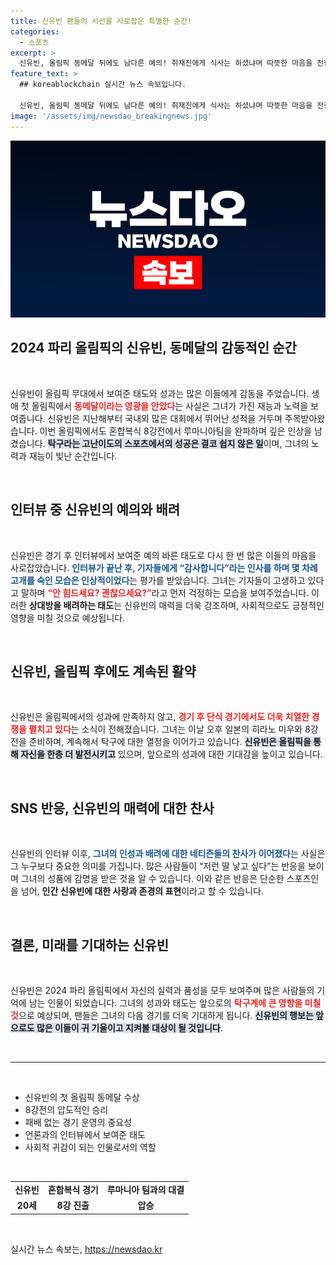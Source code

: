 ```yaml
---
title: 신유빈 팬들의 시선을 사로잡은 특별한 순간!
categories:
  - 스포츠
excerpt: >
  신유빈, 올림픽 동메달 뒤에도 남다른 예의! 취재진에게 식사는 하셨냐며 따뜻한 마음을 전한 그녀의 인터뷰가 화제. 경기력뿐만 아니라 인성까지 최고인 신유빈의 모습에 네티즌들의 찬사가 이어지고 있다.
feature_text: >
  ## koreablockchain 실시간 뉴스 속보입니다.

  신유빈, 올림픽 동메달 뒤에도 남다른 예의! 취재진에게 식사는 하셨냐며 따뜻한 마음을 전한 그녀의 인터뷰가 화제. 경기력뿐만 아니라 인성까지 최고인 신유빈의 모습에 네티즌들의 찬사가 이어지고 있다.
image: '/assets/img/newsdao_breakingnews.jpg'
---
```


<p><img src="/assets/img/newsdao_breakingnews.jpg" alt="koreablockchain 속보" /></p>

<h2 data-ke-size="size26">2024 파리 올림픽의 신유빈, 동메달의 감동적인 순간</h2>

<p data-ke-size="size16">&nbsp;</p>

<p>신유빈이 올림픽 무대에서 보여준 태도와 성과는 많은 이들에게 감동을 주었습니다. 생애 첫 올림픽에서 <b><span style="color: #ee2323;">동메달이라는 영광을 안았다</span></b>는 사실은 그녀가 가진 재능과 노력을 보여줍니다. 신유빈은 지난해부터 국내외 많은 대회에서 뛰어난 성적을 거두며 주목받아왔습니다. 이번 올림픽에서도 혼합복식 8강전에서 루마니아팀을 완파하며 깊은 인상을 남겼습니다. <b><span style="background-color: #21538527;">탁구라는 고난이도의 스포츠에서의 성공은 결코 쉽지 않은 일</span></b>이며, 그녀의 노력과 재능이 빛난 순간입니다.</p>

<p data-ke-size="size16">&nbsp;</p>

<h2 data-ke-size="size26">인터뷰 중 신유빈의 예의와 배려</h2>

<p data-ke-size="size16">&nbsp;</p>

<p>신유빈은 경기 후 인터뷰에서 보여준 예의 바른 태도로 다시 한 번 많은 이들의 마음을 사로잡았습니다. <b><span style="color: #1a5490;">인터뷰가 끝난 후, 기자들에게 “감사합니다”라는 인사를 하며 몇 차례 고개를 숙인 모습은 인상적이었다</span></b>는 평가를 받았습니다. 그녀는 기자들이 고생하고 있다고 말하며 <b><span style="color: #ee2323;">“안 힘드세요? 괜찮으세요?”</span></b>라고 먼저 걱정하는 모습을 보여주었습니다. 이러한 <b>상대방을 배려하는 태도</b>는 신유빈의 매력을 더욱 강조하며, 사회적으로도 긍정적인 영향을 미칠 것으로 예상됩니다.</p>

<p data-ke-size="size16">&nbsp;</p>

<h2 data-ke-size="size26">신유빈, 올림픽 후에도 계속된 활약</h2>

<p data-ke-size="size16">&nbsp;</p>

<p>신유빈은 올림픽에서의 성과에 만족하지 않고, <b><span style="color: #ee2323;">경기 후 단식 경기에서도 더욱 치열한 경쟁을 펼치고 있다</span></b>는 소식이 전해졌습니다. 그녀는 이날 오후 일본의 히라노 미우와 8강전을 준비하며, 계속해서 탁구에 대한 열정을 이어가고 있습니다. <b><span style="background-color: #21538527;">신유빈은 올림픽을 통해 자신을 한층 더 발전시키고</span></b> 있으며, 앞으로의 성과에 대한 기대감을 높이고 있습니다.</p>

<p data-ke-size="size16">&nbsp;</p>

<h2 data-ke-size="size26">SNS 반응, 신유빈의 매력에 대한 찬사</h2>

<p data-ke-size="size16">&nbsp;</p>

<p>신유빈의 인터뷰 이후, <b><span style="color: #1a5490;">그녀의 인성과 배려에 대한 네티즌들의 찬사가 이어졌다</span></b>는 사실은 그 누구보다 중요한 의미를 가집니다. 많은 사람들이 “저런 딸 낳고 싶다”는 반응을 보이며 그녀의 성품에 감명을 받은 것을 알 수 있습니다. 이와 같은 반응은 단순한 스포츠인을 넘어, <b>인간 신유빈에 대한 사랑과 존경의 표현</b>이라고 할 수 있습니다.</p>

<p data-ke-size="size16">&nbsp;</p>

<h2 data-ke-size="size26">결론, 미래를 기대하는 신유빈</h2>

<p data-ke-size="size16">&nbsp;</p>

<p>신유빈은 2024 파리 올림픽에서 자신의 실력과 품성을 모두 보여주며 많은 사람들의 기억에 남는 인물이 되었습니다. 그녀의 성과와 태도는 앞으로의 <b><span style="color: #ee2323;">탁구계에 큰 영향을 미칠 것</span></b>으로 예상되며, 팬들은 그녀의 다음 경기를 더욱 기대하게 됩니다. <b><span style="background-color: #21538527;">신유빈의 행보는 앞으로도 많은 이들이 귀 기울이고 지켜볼 대상이 될 것입니다</span></b>. </p>

<p data-ke-size="size16">&nbsp;</p> 

<hr />

<p data-ke-size="size16">&nbsp;</p>

<ul>
    <li>신유빈의 첫 올림픽 동메달 수상</li>
    <li>8강전의 압도적인 승리</li>
    <li>패배 없는 경기 운영의 중요성</li>
    <li>언론과의 인터뷰에서 보여준 태도</li>
    <li>사회적 귀감이 되는 인물로서의 역할</li>
</ul>

<p data-ke-size="size16">&nbsp;</p>

<table style="width: 100%; border-collapse: collapse;">
    <tbody>
        <tr>
            <td style="text-align: center; height: 17px;"><b>신유빈</b></td>
            <td style="text-align: center; height: 17px;"><b>혼합복식 경기</b></td>
            <td style="text-align: center; height: 17px;"><b>루마니아 팀과의 대결</b></td>
        </tr>
        <tr>
            <td style="text-align: center; height: 17px;"><b>20세</b></td>
            <td style="text-align: center; height: 17px;"><b>8강 진출</b></td>
            <td style="text-align: center; height: 17px;"><b>압승</b></td>
        </tr>
    </tbody>
</table>

<p data-ke-size="size16">&nbsp;</p>
실시간 뉴스 속보는, <a href="https://newsdao.kr" rel="dofollow">https://newsdao.kr</a>


